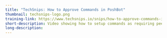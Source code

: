 ```yaml
---
title: "TechSnips: How to Approve Commands in PoshBot"
thumbnail: techsnips-logo.png
training-link: https://www.techsnips.io/snips/how-to-approve-commands-in-poshbot
short-description: Video showing how to setup commands as requiring peer approval in PoshBot.
long-description:
---
```

